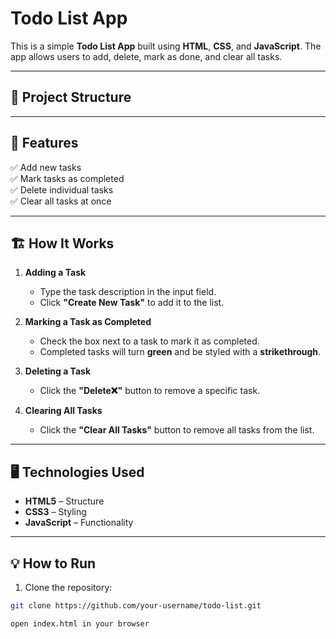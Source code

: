 # Todo List App

This is a simple **Todo List App** built using **HTML**, **CSS**, and **JavaScript**. The app allows users to add, delete, mark as done, and clear all tasks.

---

## 📁 **Project Structure**

---

## 🚀 **Features**
✅ Add new tasks  
✅ Mark tasks as completed  
✅ Delete individual tasks  
✅ Clear all tasks at once  

---

## 🏗️ **How It Works**
1. **Adding a Task**  
   - Type the task description in the input field.
   - Click **"Create New Task"** to add it to the list.

2. **Marking a Task as Completed**  
   - Check the box next to a task to mark it as completed.
   - Completed tasks will turn **green** and be styled with a **strikethrough**.

3. **Deleting a Task**  
   - Click the **"Delete❌"** button to remove a specific task.

4. **Clearing All Tasks**  
   - Click the **"Clear All Tasks"** button to remove all tasks from the list.

---

## 🖥️ **Technologies Used**
- **HTML5** – Structure  
- **CSS3** – Styling  
- **JavaScript** – Functionality  

---


## 💡 **How to Run**
1. Clone the repository:
```bash
git clone https://github.com/your-username/todo-list.git

open index.html in your browser